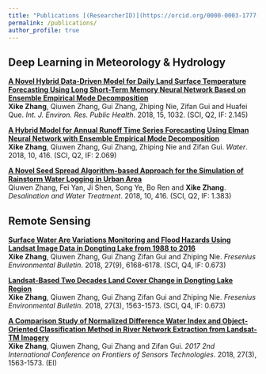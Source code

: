 ```yaml
---
title: "Publications [(ResearcherID)](https://orcid.org/0000-0003-1777-0530)"
permalink: /publications/
author_profile: true
---
```


## Deep Learning in Meteorology & Hydrology

<b>[A Novel Hybrid Data-Driven Model for Daily Land Surface Temperature Forecasting Using Long Short-Term Memory Neural Network Based on Ensemble Empirical Mode Decomposition](http://xikezhang.tk/publications/ijerph-15-01032-v2)</b><br>
<b>Xike Zhang</b>, Qiuwen Zhang, Gui Zhang, Zhiping Nie, Zifan Gui and Huafei Que. <i>Int. J. Environ. Res. Public Health</i>. 2018, 15, 1032. (SCI, Q2, IF: 2.145)

<b>[A Hybrid Model for Annual Runoff Time Series Forecasting Using Elman Neural Network with Ensemble Empirical Mode Decomposition](http://xikezhang.tk/publications/water-10-00416)</b><br>
<b>Xike Zhang</b>,  Qiuwen Zhang, Gui Zhang, Zhiping Nie and Zifan Gui. <i>Water</i>. 2018, 10, 416. (SCI, Q2, IF: 2.069)

<b>[A Novel Seed Spread Algorithm-based Approach for the Simulation of Rainstorm Water Logging in Urban Area](http://xikezhang.tk/publications/dwt_10)</b><br>
Qiuwen Zhang, Fei Yan, Ji Shen, Song Ye, Bo Ren and <b>Xike Zhang</b>. <i>Desalination and Water Treatment</i>. 2018, 10, 416. (SCI, Q2, IF: 1.383)

## Remote Sensing

<b>[Surface Water Are Variations Monitoring and Flood Hazards Using Landsat Image Data in Dongting Lake from 1988 to 2016](http://xikezhang.tk/publications/FEB_18_00628)</b><br>
<b>Xike Zhang</b>, Qiuwen Zhang, Gui Zhang Zifan Gui and Zhiping Nie. <i>Fresenius Environmental Bulletin</i>. 2018, 27(9), 6168-6178. (SCI, Q4, IF: 0.673)

<b>[Landsat-Based Two Decades Land Cover Change in Dongting Lake Region](http://xikezhang.tk/publications/FBE_17_01242)</b><br>
<b>Xike Zhang</b>, Qiuwen Zhang, Gui Zhang Zifan Gui and Zhiping Nie. <i>Fresenius Environmental Bulletin</i>. 2018, 27(3), 1563-1573. (SCI, Q4, IF: 0.673)

<b>[A Comparison Study of Normalized Difference Water Index and Object-Oriented Classification Method in River Network Extraction from Landsat-TM Imagery](http://xikezhang.tk/publications/QS178_IEEEXplore)</b><br>
<b>Xike Zhang</b>, Qiuwen Zhang, Gui Zhang and Zifan Gui. <i>2017 2nd International Conference on Frontiers of Sensors Technologies</i>. 2018, 27(3), 1563-1573. (EI)
